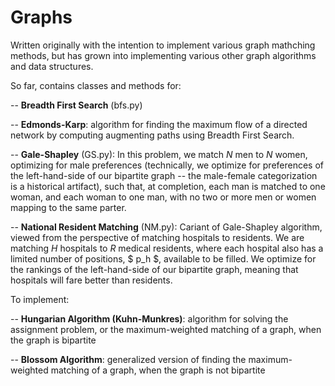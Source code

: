 # Graphs

Written originally with the intention to implement various graph mathching methods, but has grown into implementing various other graph algorithms and data structures.

So far, contains classes and methods for:

-- **Breadth First Search** (bfs.py)

-- **Edmonds-Karp**: algorithm for finding the maximum flow of a directed network by computing augmenting paths using Breadth First Search.

-- **Gale-Shapley** (GS.py): In this problem, we match *N* men to *N* women, optimizing for male preferences (technically, we optimize for preferences of the left-hand-side of our bipartite graph -- the male-female categorization is a historical artifact), such that, at completion, each man is matched to one woman, and each woman to one man, with no two or more men or women mapping to the same parter.

-- **National Resident Matching** (NM.py): Cariant of Gale-Shapley algorithm, viewed from the perspective of matching hospitals to residents.  We are matching *H* hospitals to *R* medical residents, where each hospital also has a limited number of positions, $ p_h $, available to be filled.  We optimize for the rankings of the left-hand-side of our bipartite graph, meaning that hospitals will fare better than residents.
 
 To implement:
 
 -- **Hungarian Algorithm (Kuhn-Munkres)**: algorithm for solving the assignment problem, or the maximum-weighted matching of a graph, when the graph is bipartite
 
 -- **Blossom Algorithm**: generalized version of finding the maximum-weighted matching of a graph, when the graph is not bipartite
